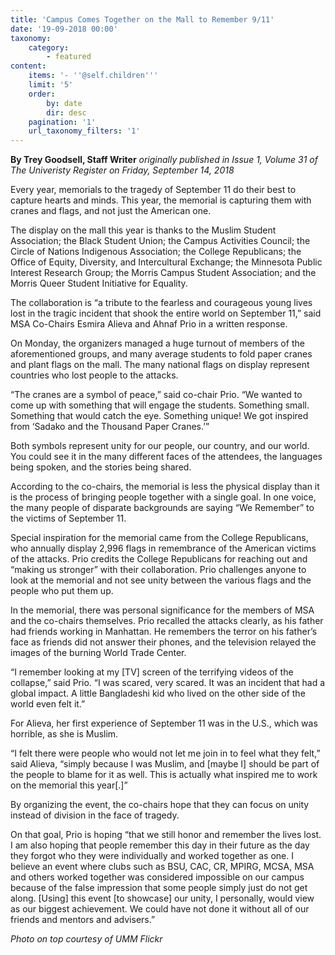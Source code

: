 ```yaml
---
title: 'Campus Comes Together on the Mall to Remember 9/11'
date: '19-09-2018 00:00'
taxonomy:
    category:
        - featured
content:
    items: '- ''@self.children'''
    limit: '5'
    order:
        by: date
        dir: desc
    pagination: '1'
    url_taxonomy_filters: '1'
---
```


**By Trey Goodsell, Staff Writer** _originally published in Issue 1, Volume 31 of The Univeristy Register on Friday, September 14, 2018_

Every year, memorials to the tragedy of September 11 do their best to capture hearts and minds. This year, the memorial is capturing them with cranes and flags, and not just the American one.

The display on the mall this year is thanks to the Muslim Student Association; the Black Student Union; the Campus Activities Council; the Circle of Nations Indigenous Association; the College Republicans; the Office of Equity, Diversity, and Intercultural Exchange; the Minnesota Public Interest Research Group; the Morris Campus Student Association; and the Morris Queer Student Initiative for Equality. 

The collaboration is “a tribute to the fearless and courageous young lives lost in the tragic incident that shook the entire world on September 11,” said MSA Co-Chairs Esmira Alieva and Ahnaf Prio in a written response. 

On Monday, the organizers managed a huge turnout of members of the aforementioned groups, and many average students to fold paper cranes and plant flags on the mall. The many national flags on display represent countries who lost people to the attacks. 

“The cranes are a symbol of peace,” said co-chair Prio. “We wanted to come up with something that will engage the students. Something small. Something that would catch the eye. Something unique! We got inspired from ‘Sadako and the Thousand Paper Cranes.’”

Both symbols represent unity for our people, our country, and our world. You could see it in the many different faces of the attendees, the languages being spoken, and the stories being shared. 

According to the co-chairs, the memorial is less the physical display than it is the process of bringing people together with a single goal. In one voice, the many people of disparate backgrounds are saying “We Remember” to the victims of September 11. 

Special inspiration for the memorial came from the College Republicans, who annually display 2,996 flags in remembrance of the American victims of the attacks. Prio credits the College Republicans for reaching out and “making us stronger” with their collaboration. Prio challenges anyone to look at the memorial and not see unity between the various flags and the people who put them up. 

In the memorial, there was personal significance for the members of MSA and the co-chairs themselves. Prio recalled the attacks clearly, as his father had friends working in Manhattan. He remembers the terror on his father’s face as friends did not answer their phones, and the television relayed the images of the burning World Trade Center. 

“I remember looking at my [TV] screen of the terrifying videos of the collapse,” said Prio. “I was scared, very scared. It was an incident that had a global impact. A little Bangladeshi kid who lived on the other side of the world even felt it.” 

For Alieva, her first experience of September 11 was in the U.S., which was horrible, as she is Muslim. 

“I felt there were people who would not let me join in to feel what they felt,” said Alieva, “simply because I was Muslim, and [maybe I] should be part of the people to blame for it as well. This is actually what inspired me to work on the memorial this year[.]”

By organizing the event, the co-chairs hope that they can focus on unity instead of division in the face of tragedy.

On that goal, Prio is hoping “that we still honor and remember the lives lost. I am also hoping that people remember this day in their future as the day they forgot who they were individually and worked together as one. I believe an event where clubs such as BSU, CAC, CR, MPIRG, MCSA, MSA and others worked together was considered impossible on our campus because of the false impression that some people simply just do not get along. [Using] this event [to showcase] our unity, I personally, would view as our biggest achievement. We could have not done it without all of our friends and mentors and advisers.”

_Photo on top courtesy of UMM Flickr_